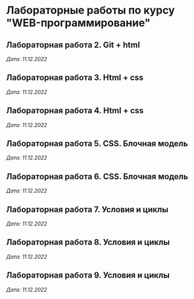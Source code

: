 # Лабораторные работы по курсу "WEB-программирование"

## Лабораторная работа 2. Git + html

*Дата: 11.12.2022*

## Лабораторная работа 3. Html + css

*Дата: 11.12.2022*

## Лабораторная работа 4. Html + css

*Дата: 11.12.2022*

## Лабораторная работа 5. CSS. Блочная модель

*Дата: 11.12.2022*

## Лабораторная работа 6. CSS. Блочная модель

*Дата: 11.12.2022*

## Лабораторная работа 7. Условия и циклы

*Дата: 11.12.2022*

## Лабораторная работа 8. Условия и циклы

*Дата: 11.12.2022*

## Лабораторная работа 9. Условия и циклы

*Дата: 11.12.2022*

